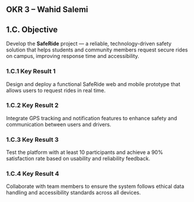 ## OKR 3 – Wahid Salemi

## 1.C. Objective
Develop the **SafeRide** project — a reliable, technology-driven safety solution that helps students and community members request secure rides on campus, improving response time and accessibility.

### 1.C.1 Key Result 1
Design and deploy a functional SafeRide web and mobile prototype that allows users to request rides in real time.

### 1.C.2 Key Result 2
Integrate GPS tracking and notification features to enhance safety and communication between users and drivers.

### 1.C.3 Key Result 3
Test the platform with at least 10 participants and achieve a 90% satisfaction rate based on usability and reliability feedback.

### 1.C.4 Key Result 4
Collaborate with team members to ensure the system follows ethical data handling and accessibility standards across all devices.
